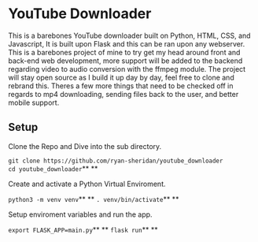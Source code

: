 # YouTube Downloader

This is a barebones YouTube downloader built on Python, HTML, CSS, and Javascript, It is built upon Flask and this can be ran upon any webserver. This is a barebones project of mine to try get my head around front and back-end web development, more support will be added to the backend regarding video to audio conversion with the ffmpeg module. The project will stay open source as I build it up day by day, feel free to clone and rebrand this. Theres a few more things that need to be checked off in regards to mp4 downloading, sending files back to the user, and better mobile support.

## Setup

Clone the Repo and Dive into the sub directory.

`git clone https://github.com/ryan-sheridan/youtube_downloader` \
`cd youtube_downloader`**
**

Create and activate a Python Virtual Enviroment.

`python3 -m venv venv`**
**
`. venv/bin/activate`**
**

Setup enviroment variables and run the app.

`export FLASK_APP=main.py`**
**
`flask run`**
**
